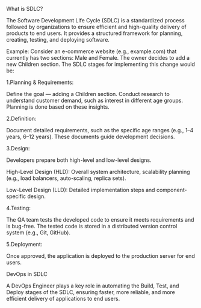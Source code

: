 What is SDLC?

The Software Development Life Cycle (SDLC) is a standardized process followed by organizations to ensure efficient and high-quality delivery of products to end users. It provides a structured framework for planning, creating, testing, and deploying software.

Example:
Consider an e-commerce website (e.g., example.com) that currently has two sections: Male and Female. The owner decides to add a new Children section. The SDLC stages for implementing this change would be:

1.Planning & Requirements:

Define the goal — adding a Children section. Conduct research to understand customer demand, such as interest in different age groups. Planning is done based on these insights.

2.Definition:

Document detailed requirements, such as the specific age ranges (e.g., 1–4 years, 6–12 years). These documents guide development decisions.

3.Design:

Developers prepare both high-level and low-level designs.

High-Level Design (HLD): Overall system architecture, scalability planning (e.g., load balancers, auto-scaling, replica sets).

Low-Level Design (LLD): Detailed implementation steps and component-specific design.

4.Testing:

The QA team tests the developed code to ensure it meets requirements and is bug-free. The tested code is stored in a distributed version control system (e.g., Git, GitHub).

5.Deployment:

Once approved, the application is deployed to the production server for end users.

DevOps in SDLC

A DevOps Engineer plays a key role in automating the Build, Test, and Deploy stages of the SDLC, ensuring faster, more reliable, and more efficient delivery of applications to end users.
